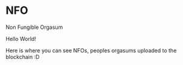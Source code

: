 # NFO
Non Fungible Orgasum

Hello World!

Here is where you can see NFOs, peoples orgasums uploaded to the blockchain :D
